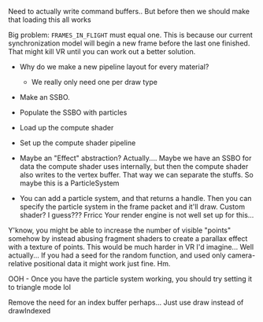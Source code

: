 Need to actually write command buffers.. But before then we should make that loading this all works

Big problem: `FRAMES_IN_FLIGHT` must equal one. This is because our current synchronization model will begin a new frame before the last one finished.
That might kill VR until you can work out a better solution.

* Why do we make a new pipeline layout for every material?
    * We really only need one per draw type


* Make an SSBO. 
* Populate the SSBO with particles
* Load up the compute shader
* Set up the compute shader pipeline
* Maybe an "Effect" abstraction?
Actually.... Maybe we have an SSBO for data the compute shader uses internally, but then the compute shader also writes to the vertex buffer. That way we can separate the stuffs. So maybe this is a ParticleSystem

* You can add a particle system, and that returns a handle. Then you can specify the particle system in the frame packet and it'll draw. Custom shader? I guess??? Frricc
Your render engine is not well set up for this...

Y'know, you might be able to increase the number of visible "points" somehow by instead abusing fragment shaders to create a parallax effect with a texture of points. This would be much harder in VR I'd imagine... Well actually... If you had a seed for the random function, and used only camera-relative positional data it might work just fine. Hm.

OOH - Once you have the particle system working, you should try setting it to triangle mode lol

Remove the need for an index buffer perhaps... Just use draw instead of drawIndexed
